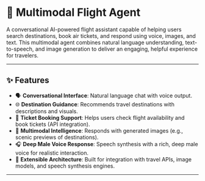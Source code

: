 # 🛫 Multimodal Flight Agent

A conversational AI-powered flight assistant capable of helping users search destinations, book air tickets, and respond using voice, images, and text. This multimodal agent combines natural language understanding, text-to-speech, and image generation to deliver an engaging, helpful experience for travelers.

---

## ✨ Features

- 🗣️ **Conversational Interface**: Natural language chat with voice output.
- 🌐 **Destination Guidance**: Recommends travel destinations with descriptions and visuals.
- 🎫 **Ticket Booking Support**: Helps users check flight availability and book tickets (API integration).
- 🧠 **Multimodal Intelligence**: Responds with generated images (e.g., scenic previews of destinations).
- 🎧 **Deep Male Voice Response**: Speech synthesis with a rich, deep male voice for realistic interaction.
- 🧩 **Extensible Architecture**: Built for integration with travel APIs, image models, and speech synthesis engines.

---
